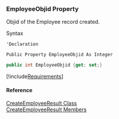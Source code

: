 ﻿### EmployeeObjid Property

Objid of the Employee record created.

Syntax

```vbnet
'Declaration

Public Property EmployeeObjid As Integer
```

```csharp
public int EmployeeObjid {get; set;}
```

[!include[Requirements](../partials/requirements.md)]

#### Reference

[CreateEmployeeResult Class](FChoice.Toolkits.Clarify~FChoice.Toolkits.Clarify.Interfaces.CreateEmployeeResult.md)  
[CreateEmployeeResult Members](FChoice.Toolkits.Clarify~FChoice.Toolkits.Clarify.Interfaces.CreateEmployeeResult_members.md)